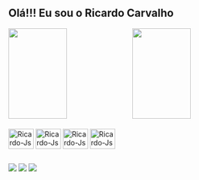 ## Olá!!! Eu sou o Ricardo Carvalho

<div>
  <img height="180em" width="48%" src="https://github-readme-stats.vercel.app/api?username=ricardomc-dev&show_icons=true&theme=dracula&include_all_commits=true&count_private=true"/>
  <img height="180em" width="48%" src="https://github-readme-stats.vercel.app/api/top-langs/?username=ricardomc-dev&layout=compact&langs_count=168theme=dracula"/>
</div>

<div style="display: inline_block"><br>
  <img align="center" alt="Ricardo-Js" height="40" width="50" src="https://cdn.jsdelivr.net/gh/devicons/devicon/icons/html5/html5-original.svg">
  <img align="center" alt="Ricardo-Js" height="40" width="50" src="https://cdn.jsdelivr.net/gh/devicons/devicon/icons/css3/css3-original.svg">
  <img align="center" alt="Ricardo-Js" height="40" width="50" src="https://cdn.jsdelivr.net/gh/devicons/devicon/icons/javascript/javascript-original.svg">
  <img align="center" alt="Ricardo-Js" height="40" width="50" src="https://cdn.jsdelivr.net/gh/devicons/devicon/icons/react/react-original.svg">
</div>

##

<div>
  <a hef="https://www.instagram.com/ricardomcbh" target="_blank"><img src="https://img.shields.io/badge/Instagram-E4405F?style=for-the-badge&logo=instagram&logoColor=white" target="_blank"></a>
  <a hef="https://www.linkedin.com/in/ricardo-mcarvalho" target="_blank"><img src="https://img.shields.io/badge/LinkedIn-0077B5?style=for-the-badge&logo=linkedin&logoColor=white" target="_blank"></a>
  <a hef="mailto:ricardomc.dev@gmail.com" target="_blank"><img src="https://img.shields.io/badge/Gmail-D14836?style=for-the-badge&logo=gmail&logoColor=white" target="_blank"></a>
  
</div>

<!--
**ricardomc-dev/ricardomc-dev** is a ✨ _special_ ✨ repository because its `README.md` (this file) appears on your GitHub profile.

Here are some ideas to get you started:

- 🔭 I’m currently working on ...
- 🌱 I’m currently learning ...
- 👯 I’m looking to collaborate on ...
- 🤔 I’m looking for help with ...
- 💬 Ask me about ...
- 📫 How to reach me: ...
- 😄 Pronouns: ...
- ⚡ Fun fact: ...
-->
